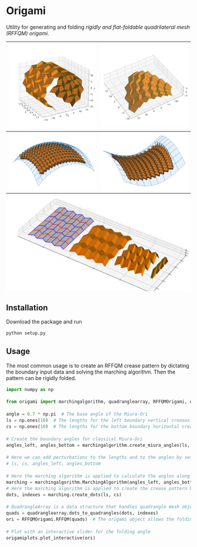 # Origami

Utility for generating and folding *rigidly and flat-foldable quadrilateral mesh (RFFQM) origami*.

| <img src="./img/cylinder-folded.png" width="300" /> | <img src="./img/radial-example-folded.png" width="300" /> |
|-----------------------------------------------------|-----------------------------------------------------------|
| <img src="./img/spherical-cap.png" width="300" />   | <img src="./img/saddle.png" width="300" />                |
<img src="./img/classical-miura-ori.png" />

## Installation

Download the package and run
```bash
python setup.py
```

## Usage
The most common usage is to create an RFFQM crease pattern 
by dictating the boundary input data and solving the marching algorithm.
Then the pattern can be rigidly folded.

```python
import numpy as np

from origami import marchingalgorithm, quadranglearray, RFFQMOrigami, origamiplots

angle = 0.7 * np.pi  # The base angle of the Miura-Ori
ls = np.ones(10)  # The lengths for the left boundary vertical creases
cs = np.ones(10)  # The lengths for the bottom boundary horizontal creases

# Create the boundary angles for classical Miura-Ori
angles_left, angles_bottom = marchingalgorithm.create_miura_angles(ls, cs, angle)

# Here we can add perturbations to the lengths and to the angles by setting
# ls, cs, angles_left, angles_bottom

# Here the marching algorithm is applied to calculate the angles along the crease pattern
marching = marchingalgorithm.MarchingAlgorithm(angles_left, angles_bottom)
# Here the marching algorithm is applied to create the crease pattern based on the given boundary lengths
dots, indexes = marching.create_dots(ls, cs)

# QuadrangleArray is a data structure that handles quadrangle mesh objects
quads = quadranglearray.dots_to_quadrangles(dots, indexes)
ori = RFFQMOrigami.RFFQM(quads)  # The origami object allows the folding of the given flat crease pattern

# Plot with an interactive slider for the folding angle 
origamiplots.plot_interactive(ori)
```
